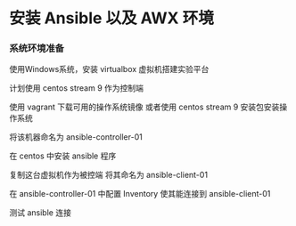 # 安装 Ansible 以及 AWX 环境

### 系统环境准备

使用Windows系统，安装 virtualbox 虚拟机搭建实验平台

计划使用 centos stream 9 作为控制端

使用 vagrant 下载可用的操作系统镜像 或者使用 centos stream 9 安装包安装操作系统 

将该机器命名为 ansible-controller-01

在 centos 中安装 ansible 程序

复制这台虚拟机作为被控端 将其命名为 ansible-client-01

在 ansible-controller-01 中配置 Inventory 使其能连接到 ansible-client-01

测试 ansible 连接







